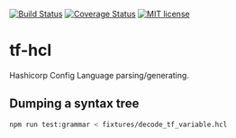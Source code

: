 [![Build Status](https://travis-ci.org/r24y/tf-hcl.svg)](https://travis-ci.org/r24y/tf-hcl)
[![Coverage Status](https://coveralls.io/repos/github/r24y/tf-hcl/badge.svg)](https://coveralls.io/github/r24y/tf-hcl)
[![MIT license](http://img.shields.io/badge/license-MIT-brightgreen.svg)](http://opensource.org/licenses/MIT)

# tf-hcl

Hashicorp Config Language parsing/generating.

## Dumping a syntax tree

```bash
npm run test:grammar < fixtures/decode_tf_variable.hcl
```
